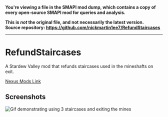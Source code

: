 **You're viewing a file in the SMAPI mod dump, which contains a copy of every open-source SMAPI mod
for queries and analysis.**

**This is _not_ the original file, and not necessarily the latest version.**  
**Source repository: https://github.com/nickmartin1ee7/RefundStaircases**

----

# RefundStaircases

A Stardew Valley mod that refunds staircases used in the mineshafts on exit.

[Nexus Mods Link](https://www.nexusmods.com/stardewvalley/mods/19209)

## Screenshots

![Gif demonstrating using 3 staircases and exiting the mines](https://github.com/nickmartin1ee7/RefundStaircases/assets/58752614/aaba4eb6-436c-4c75-a6f5-71a3ca242b15)

